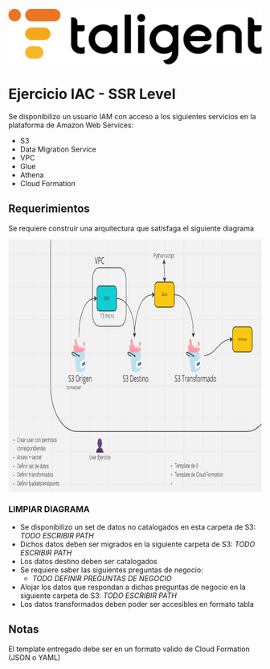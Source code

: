 ![Logo](./images/taligent.png)

# Ejercicio IAC - SSR Level

Se disponibilizo un usuario IAM con acceso a los siguientes servicios en la plataforma de Amazon Web Services:
- S3
- Data Migration Service
- VPC
- Glue
- Athena
- Cloud Formation

## Requerimientos

Se requiere construir una arquitectura que satisfaga el siguiente diagrama

<img src="images/arquitectura.png" width="750" height="500"/>

### **LIMPIAR DIAGRAMA**

- Se disponibilizo un set de datos no catalogados en esta carpeta de S3: *TODO ESCRIBIR PATH*
- Dichos datos deben ser migrados en la siguiente carpeta de S3: *TODO ESCRIBIR PATH*
- Los datos destino deben ser catalogados
- Se requiere saber las siguientes preguntas de negocio:
    - *TODO DEFINIR PREGUNTAS DE NEGOCIO*
- Alojar los datos que respondan a dichas preguntas de negocio en la siguiente carpeta de S3: *TODO ESCRIBIR PATH*
- Los datos transformados deben poder ser accesibles en formato tabla

## Notas
El template entregado debe ser en un formato valido de Cloud Formation (JSON o YAML)
